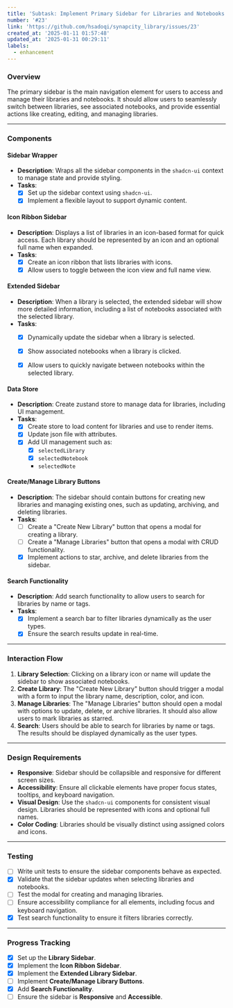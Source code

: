```yaml
---
title: 'Subtask: Implement Primary Sidebar for Libraries and Notebooks'
number: '#23'
link: 'https://github.com/hsadoqi/synapcity_library/issues/23'
created_at: '2025-01-11 01:57:48'
updated_at: '2025-01-31 00:29:11'
labels:
  - enhancement
---
```

### **Overview**

The primary sidebar is the main navigation element for users to access and manage their libraries and notebooks. It should allow users to seamlessly switch between libraries, see associated notebooks, and provide essential actions like creating, editing, and managing libraries.

---

### **Components**

#### **Sidebar Wrapper**

- **Description**: Wraps all the sidebar components in the `shadcn-ui` context to manage state and provide styling.
- **Tasks**:
  - [x] Set up the sidebar context using `shadcn-ui`.
  - [x] Implement a flexible layout to support dynamic content.

#### **Icon Ribbon Sidebar**

- **Description**: Displays a list of libraries in an icon-based format for quick access. Each library should be represented by an icon and an optional full name when expanded.
- **Tasks**:
  - [x] Create an icon ribbon that lists libraries with icons.
  - [x] Allow users to toggle between the icon view and full name view.
  
#### **Extended Sidebar**

- **Description**: When a library is selected, the extended sidebar will show more detailed information, including a list of notebooks associated with the selected library.
- **Tasks**:
  - [x] Dynamically update the sidebar when a library is selected.
  - [x] Show associated notebooks when a library is clicked.
  - [x] Allow users to quickly navigate between notebooks within the selected library.


#### **Data Store**

- **Description**: Create zustand store to manage data for libraries, including UI management.
- **Tasks**:
  - [x] Create store to load content for libraries and use to render items.
  - [x] Update json file with attributes.
  - [x] Add UI management such as:
      - [x] `selectedLibrary`
      - [x]  `selectedNotebook`
      - `selectedNote`

#### **Create/Manage Library Buttons**

- **Description**: The sidebar should contain buttons for creating new libraries and managing existing ones, such as updating, archiving, and deleting libraries.
- **Tasks**:
  - [ ] Create a "Create New Library" button that opens a modal for creating a library.
  - [ ] Create a "Manage Libraries" button that opens a modal with CRUD functionality.
  - [x] Implement actions to star, archive, and delete libraries from the sidebar.

#### **Search Functionality**

- **Description**: Add search functionality to allow users to search for libraries by name or tags.
- **Tasks**:
  - [x] Implement a search bar to filter libraries dynamically as the user types.
  - [x] Ensure the search results update in real-time.

---

### **Interaction Flow**

1. **Library Selection**: Clicking on a library icon or name will update the sidebar to show associated notebooks.
2. **Create Library**: The "Create New Library" button should trigger a modal with a form to input the library name, description, color, and icon.
3. **Manage Libraries**: The "Manage Libraries" button should open a modal with options to update, delete, or archive libraries. It should also allow users to mark libraries as starred.
4. **Search**: Users should be able to search for libraries by name or tags. The results should be displayed dynamically as the user types.

---

### **Design Requirements**

- **Responsive**: Sidebar should be collapsible and responsive for different screen sizes.
- **Accessibility**: Ensure all clickable elements have proper focus states, tooltips, and keyboard navigation.
- **Visual Design**: Use the `shadcn-ui` components for consistent visual design. Libraries should be represented with icons and optional full names.
- **Color Coding**: Libraries should be visually distinct using assigned colors and icons.

---

### **Testing**

- [ ] Write unit tests to ensure the sidebar components behave as expected.
- [x] Validate that the sidebar updates when selecting libraries and notebooks.
- [ ] Test the modal for creating and managing libraries.
- [ ] Ensure accessibility compliance for all elements, including focus and keyboard navigation.
- [x] Test search functionality to ensure it filters libraries correctly.

---

### **Progress Tracking**

- [x] Set up the **Library Sidebar**.
- [x] Implement the **Icon Ribbon Sidebar**.
- [x] Implement the **Extended Library Sidebar**.
- [ ] Implement **Create/Manage Library Buttons**.
- [x] Add **Search Functionality**.
- [ ] Ensure the sidebar is **Responsive** and **Accessible**.
